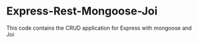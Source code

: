 # Express-Rest-Mongoose-Joi
This code contains the CRUD application for Express with mongoose and Joi
